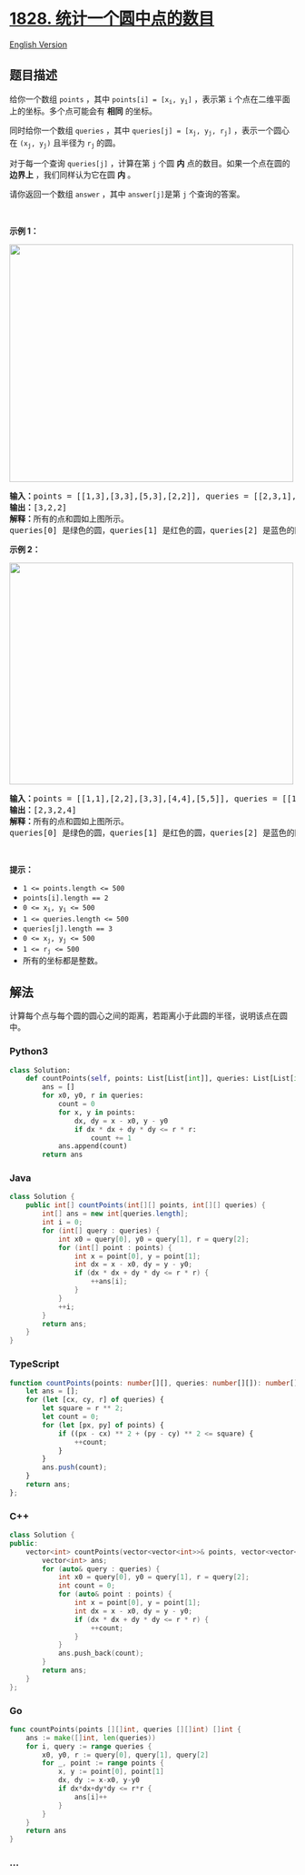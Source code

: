 # [1828. 统计一个圆中点的数目](https://leetcode-cn.com/problems/queries-on-number-of-points-inside-a-circle)

[English Version](/solution/1800-1899/1828.Queries%20on%20Number%20of%20Points%20Inside%20a%20Circle/README_EN.md)

## 题目描述

<!-- 这里写题目描述 -->

<p>给你一个数组 <code>points</code> ，其中 <code>points[i] = [x<sub>i</sub>, y<sub>i</sub>]</code> ，表示第 <code>i</code> 个点在二维平面上的坐标。多个点可能会有 <strong>相同</strong> 的坐标。</p>

<p>同时给你一个数组 <code>queries</code> ，其中 <code>queries[j] = [x<sub>j</sub>, y<sub>j</sub>, r<sub>j</sub>]</code> ，表示一个圆心在 <code>(x<sub>j</sub>, y<sub>j</sub>)</code> 且半径为 <code>r<sub>j</sub></code><sub> </sub>的圆。</p>

<p>对于每一个查询 <code>queries[j]</code> ，计算在第 <code>j</code> 个圆 <strong>内</strong> 点的数目。如果一个点在圆的 <strong>边界上</strong> ，我们同样认为它在圆 <strong>内</strong> 。</p>

<p>请你返回一个数组<em> </em><code>answer</code> ，其中<em> </em><code>answer[j]</code>是第 <code>j</code> 个查询的答案。</p>

<p> </p>

<p><strong>示例 1：</strong></p>
<img alt="" src="https://cdn.jsdelivr.net/gh/doocs/leetcode@main/solution/1800-1899/1828.Queries%20on%20Number%20of%20Points%20Inside%20a%20Circle/images/chrome_2021-03-25_22-34-16.png" style="width: 500px; height: 418px;">
<pre><b>输入：</b>points = [[1,3],[3,3],[5,3],[2,2]], queries = [[2,3,1],[4,3,1],[1,1,2]]
<b>输出：</b>[3,2,2]
<b>解释：</b>所有的点和圆如上图所示。
queries[0] 是绿色的圆，queries[1] 是红色的圆，queries[2] 是蓝色的圆。
</pre>

<p><strong>示例 2：</strong></p>
<img alt="" src="https://cdn.jsdelivr.net/gh/doocs/leetcode@main/solution/1800-1899/1828.Queries%20on%20Number%20of%20Points%20Inside%20a%20Circle/images/chrome_2021-03-25_22-42-07.png" style="width: 500px; height: 390px;">
<pre><b>输入：</b>points = [[1,1],[2,2],[3,3],[4,4],[5,5]], queries = [[1,2,2],[2,2,2],[4,3,2],[4,3,3]]
<b>输出：</b>[2,3,2,4]
<b>解释：</b>所有的点和圆如上图所示。
queries[0] 是绿色的圆，queries[1] 是红色的圆，queries[2] 是蓝色的圆，queries[3] 是紫色的圆。
</pre>

<p> </p>

<p><strong>提示：</strong></p>

<ul>
	<li><code>1 &lt;= points.length &lt;= 500</code></li>
	<li><code>points[i].length == 2</code></li>
	<li><code>0 &lt;= x<sub>​​​​​​i</sub>, y<sub>​​​​​​i</sub> &lt;= 500</code></li>
	<li><code>1 &lt;= queries.length &lt;= 500</code></li>
	<li><code>queries[j].length == 3</code></li>
	<li><code>0 &lt;= x<sub>j</sub>, y<sub>j</sub> &lt;= 500</code></li>
	<li><code>1 &lt;= r<sub>j</sub> &lt;= 500</code></li>
	<li>所有的坐标都是整数。</li>
</ul>

## 解法

<!-- 这里可写通用的实现逻辑 -->

计算每个点与每个圆的圆心之间的距离，若距离小于此圆的半径，说明该点在圆中。

<!-- tabs:start -->

### **Python3**

<!-- 这里可写当前语言的特殊实现逻辑 -->

```python
class Solution:
    def countPoints(self, points: List[List[int]], queries: List[List[int]]) -> List[int]:
        ans = []
        for x0, y0, r in queries:
            count = 0
            for x, y in points:
                dx, dy = x - x0, y - y0
                if dx * dx + dy * dy <= r * r:
                    count += 1
            ans.append(count)
        return ans
```

### **Java**

<!-- 这里可写当前语言的特殊实现逻辑 -->

```java
class Solution {
    public int[] countPoints(int[][] points, int[][] queries) {
        int[] ans = new int[queries.length];
        int i = 0;
        for (int[] query : queries) {
            int x0 = query[0], y0 = query[1], r = query[2];
            for (int[] point : points) {
                int x = point[0], y = point[1];
                int dx = x - x0, dy = y - y0;
                if (dx * dx + dy * dy <= r * r) {
                    ++ans[i];
                }
            }
            ++i;
        }
        return ans;
    }
}
```

### **TypeScript**

```ts
function countPoints(points: number[][], queries: number[][]): number[] {
    let ans = [];
    for (let [cx, cy, r] of queries) {
        let square = r ** 2;
        let count = 0;
        for (let [px, py] of points) {
            if ((px - cx) ** 2 + (py - cy) ** 2 <= square) {
                ++count;
            }
        }
        ans.push(count);
    }
    return ans;
};
```

### **C++**

```cpp
class Solution {
public:
    vector<int> countPoints(vector<vector<int>>& points, vector<vector<int>>& queries) {
        vector<int> ans;
        for (auto& query : queries) {
            int x0 = query[0], y0 = query[1], r = query[2];
            int count = 0;
            for (auto& point : points) {
                int x = point[0], y = point[1];
                int dx = x - x0, dy = y - y0;
                if (dx * dx + dy * dy <= r * r) {
                    ++count;
                }
            }
            ans.push_back(count);
        }
        return ans;
    }
};
```

### **Go**

```go
func countPoints(points [][]int, queries [][]int) []int {
	ans := make([]int, len(queries))
	for i, query := range queries {
		x0, y0, r := query[0], query[1], query[2]
		for _, point := range points {
			x, y := point[0], point[1]
			dx, dy := x-x0, y-y0
			if dx*dx+dy*dy <= r*r {
				ans[i]++
			}
		}
	}
	return ans
}
```

### **...**

```

```

<!-- tabs:end -->
